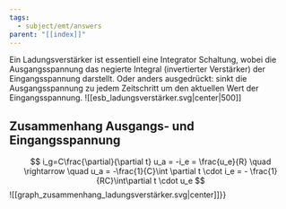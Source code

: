 ```yaml
---
tags:
  - subject/emt/answers
parent: "[[index]]"
---
```

Ein Ladungsverstärker ist essentiell eine Integrator Schaltung, wobei die Ausgangsspannung das negierte Integral (invertierter Verstärker) der Eingangsspannung darstellt. Oder anders ausgedrückt: sinkt die Ausgangsspannung zu jedem Zeitschritt um den aktuellen Wert der Eingangsspannung.
![[esb_ladungsverstärker.svg|center|500]]
## Zusammenhang Ausgangs- und Eingangsspannung
$$
	i_g=C\frac{\partial}{\partial t} u_a = -i_e = \frac{u_e}{R}
	\quad \rightarrow \quad
	u_a = -\frac{1}{C}\int \partial t \cdot i_e = - \frac{1}{RC}\int\partial t \cdot u_e
$$
![[graph_zusammenhang_ladungsverstärker.svg|center]]}}